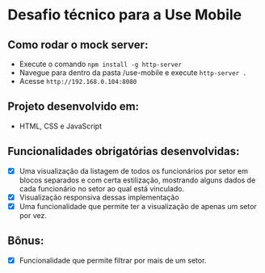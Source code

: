 # Desafio técnico para a Use Mobile

## Como rodar o mock server:
- Execute o comando `npm install -g http-server`
- Navegue para dentro da pasta /use-mobile e execute `http-server .`
- Acesse `http://192.168.0.104:8080`

## Projeto desenvolvido em:
- HTML, CSS e JavaScript

## Funcionalidades obrigatórias desenvolvidas:

- [x] Uma visualização da listagem de todos os funcionários por setor em blocos separados e com certa estilização, mostrando alguns dados de cada funcionário no setor ao qual está vinculado.
- [x] Visualização responsiva dessas implementação
- [x] Uma funcionalidade que permite ter a visualização de apenas um setor por vez.

## Bônus:
- [x] Funcionalidade que permite filtrar por mais de um setor.

